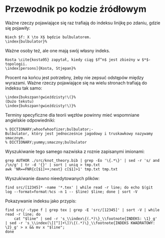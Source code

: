 # Przewodnik po kodzie źródłowym
Ważne rzeczy pojawiające się raz trafiają do indeksu linijkę po zdaniu, gdzie się pojawiły:
```
Niech $f: X \to X$ będzie bulbulatorem.
\index{bulbulator}%
```
Ważne osoby też, ale one mają swój własny indeks.
```
Kosta \cite{kosta95} zapytał, kiedy ciąg $f^n$ jest zbieżny w $*$-topologii.
\index[persons]{Kosta, Stjepan}%
```
Procent na końcu jest potrzebny, żeby nie zepsuć odstępów między wyrazami.
Ważne rzeczy pojawiające się na wielu stronach trafiają do indeksu tak samo:
```
\index{bukszpan!gwieździsty!\(}%
(Dużo tekstu)
\index{bukszpan!gwieździsty!\)}%
```

Terminy specyficzne dla teorii węzłów powinny mieć wspomniane angielskie odpowiedniki:
```
% DICTIONARY;whoofwhoofizer;bulbulator;-
Bulbulator, który jest jednocześnie jagodowy i truskawkowy nazywamy smacznym.
% DICTIONARY;yummy;smaczny;bulbulator
```

Wyszukiwanie tego samego nazwiska z roznie zapisanymi imionami:
```
grep AUTHOR ./src/knot_theory.bib | grep -Eo '\{.*\}' | sed -r 's/ and /\n/g' | tr -d '{}' | sort | uniq > tmp.txt
awk 'NR==FNR{c[$1]++;next} c[$1]>1' tmp.txt tmp.txt
```

Wyszukiwanie dawno nieedytowanych plików:
```
find src/[12345]* -name '*.tex' | while read -r line; do echo $(git log --format=format:%cs -n 1 -- $line) $line; done | sort -V
```

Pokazywanie indeksu jako przypis:
```
find src/ -type f | grep tex | grep -E 'src/[12345]' | sort -V | while read -r line; do
    cat "$line" | sed -r 's_\\index\{(.*)\}_\\footnote{INDEKS: \1}_g' | sed -r 's_\\index(\[[^]]+\])\{(.*)\}_\\footnote{INDEKS KWADRATOWY: \2}_g' > x && mv x "$line";
done
```
